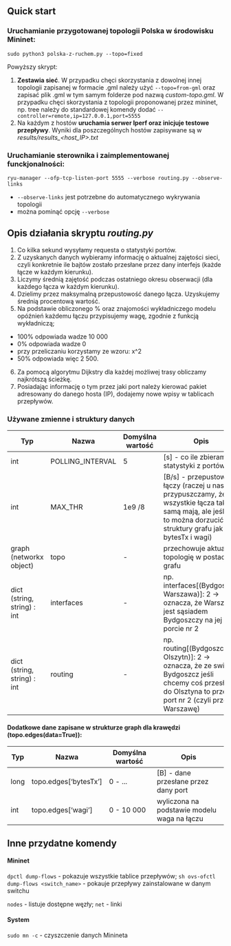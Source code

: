 ## Quick start

### Uruchamianie przygotowanej topologii Polska w środowisku Mininet:

`sudo python3 polska-z-ruchem.py --topo=fixed` 

Powyższy skrypt:
1. **Zestawia sieć**. W przypadku chęci skorzystania z dowolnej innej topologii zapisanej w formacie .gml należy użyć `--topo=from-gml` oraz zapisać plik .gml w tym samym folderze pod nazwą *custom-topo.gml*. W przypadku chęci skorzystania z topologii proponowanej przez mininet, np. tree należy do standardowej komendy dodać `--controller=remote,ip=127.0.0.1,port=5555`
1. Na każdym z hostów **uruchamia serwer Iperf oraz inicjuje testowe przepływy**. Wyniki dla poszczególnych hostów zapisywane są w *results/results_<host_IP>.txt*


### Uruchamianie sterownika i zaimplementowanej funckjonalności:

`ryu-manager --ofp-tcp-listen-port 5555 --verbose routing.py --observe-links` 

* `--observe-links` jest potrzebne do automatycznego wykrywania topologii
* można pominąć opcję `--verbose`


## Opis działania skryptu *routing.py*

1. Co kilka sekund wysyłamy requesta o statystyki portów.
1. Z uzyskanych danych wybieramy informację o aktualnej zajętości sieci, czyli konkretnie ile bajtów zostało przesłane przez dany interfejs (każde łącze w każdym kierunku).
1. Liczymy średnią zajętość podczas ostatniego okresu obserwacji (dla każdego łącza w każdym kierunku).
1. Dzielimy przez maksymalną przepustowość danego łącza. Uzyskujemy średnią procentową wartość.
1. Na podstawie obliczonego % oraz znajomości wykładniczego modelu opóźnień każdemu łączu przypisujemy wagę, zgodnie z funkcją wykładniczą;
  - 100% odpowiada wadze 10 000
  - 0% odpowiada wadze 0
  - przy przeliczaniu korzystamy ze wzoru: x^2
  - 50% odpowiada więc 2 500.
6. Za pomocą algorytmu Dijkstry dla każdej możliwej trasy obliczamy najkrótszą ścieżkę.
1. Posiadając informację o tym przez jaki port należy kierować pakiet adresowany do danego hosta (IP), dodajemy nowe wpisy w tablicach przepływów.


### Używane zmienne i struktury danych

| Typ  | Nazwa | Domyślna wartość | Opis |
| ------------- | ------------- | ------------- | ------------- |
| int  | POLLING_INTERVAL  | 5 | [s] - co ile zbieramy statystyki z portów |
| int | MAX_THR | 1e9 /8 | [B/s] - przepustowość łączy (raczej u nas przypuszczamy, że wszystkie łącza taką samą mają, ale jeśli nie to można dorzucić do struktury grafu jak bytesTx i wagi) |
| graph (networkx object) | topo | - | przechowuje aktualną topologię w postaci grafu |
| dict (string, string) : int | interfaces | - | np. interfaces[(Bydgoszcz, Warszawa)]: 2 -> oznacza, że Warszawa jest sąsiadem Bydgoszczy na jej porcie nr 2 |
| dict (string, string) : int | routing | - | np. routing[(Bydgoszcz, Olszytn)]: 2 -> oznacza, że ze switcha Bydgoszcz jeśli chcemy coś przesłać do Olsztyna to przez port nr 2 (czyli przez Warszawę) |


#### Dodatkowe dane zapisane w strukturze graph dla krawędzi (topo.edges(data=True)):
| Typ  | Nazwa | Domyślna wartość | Opis |
| ------------- | ------------- | ------------- | ------------- |
| long | topo.edges[‘bytesTx’] | 0 - ... | [B] - dane przesłane przez dany port |
| int | topo.edges[‘wagi’] | 0 - 10 000 | wyliczona na podstawie modelu waga na łączu |


## Inne przydatne komendy

#### Mininet

`dpctl dump-flows` - pokazuje wszystkie tablice przepływów; `sh ovs-ofctl dump-flows <switch_name>` - pokauje przepływy zainstalowane w danym switchu

`nodes` - listuje dostępne węzły; `net` - linki

#### System

`sudo mn -c` - czyszczenie danych Minineta

